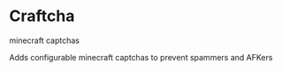 # Craftcha
minecraft captchas


Adds configurable minecraft captchas to prevent spammers and AFKers
